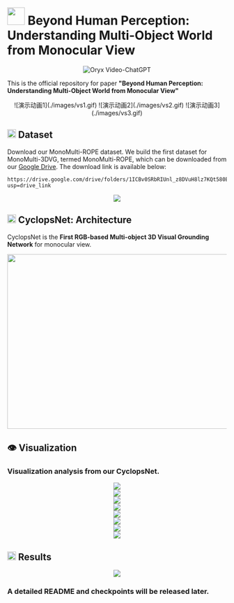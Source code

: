 # <img src="images/Logo.png" height="40"> Beyond Human Perception: Understanding Multi-Object World from Monocular View
<p align="center">
    <img src="https://i.imgur.com/waxVImv.png" alt="Oryx Video-ChatGPT">
</p>

This is the official repository for paper **"Beyond Human Perception: Understanding Multi-Object World from Monocular View"**

<div style="text-align: center;">
  ![演示动画1](./images/vs1.gif)
  ![演示动画2](./images/vs2.gif)
  ![演示动画3](./images/vs3.gif)
</div>

## <img src="images/data_logo.png" height="20"> Dataset
Download our MonoMulti-ROPE dataset. We build the first dataset for MonoMulti-3DVG, termed MonoMulti-ROPE, which can be downloaded from our [Google Drive](https://drive.google.com/drive/folders/1ICBv0SRbRIUnl_z8DVuH8lz7KQt580EI?usp=drive_link). The download link is available below:
```
https://drive.google.com/drive/folders/1ICBv0SRbRIUnl_z8DVuH8lz7KQt580EI?usp=drive_link
```

<div align="center">
  <img src="images/dataset.png"/>
</div>

## <img src="images/Logo.png" height="20"> CyclopsNet: Architecture

CyclopsNet is the **First RGB-based Multi-object 3D Visual Grounding Network** for monocular view. 
<div align="center">
  <img src="images/framework.png"/ width="800" height="400">
</div>

## 👁️ Visualization

### Visualization analysis from our CyclopsNet.

<div align="center">
  <img src="images/vs1.png"/>
</div>

<div align="center">
  <img src="images/vs2.png"/>
</div>

<div align="center">
  <img src="images/vs3.png"/>
</div>

<div align="center">
  <img src="images/vs4.png"/>
</div>

<div align="center">
  <img src="images/vs5.png"/>
</div>

<div align="center">
  <img src="images/vs6.png"/>
</div>

<div align="center">
  <img src="images/vs7.png"/>
</div>

<div align="center">
  <img src="images/vs8.png"/>
</div>

## <img src="images/result_logo.png" height="20"> Results

<div align="center">
  <img src="images/result.png"/>
</div>


### A detailed README and checkpoints will be released later.
